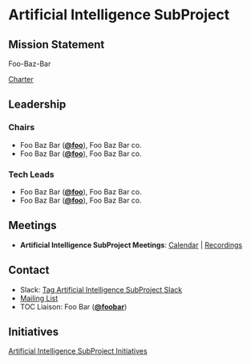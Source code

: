 # Artificial Intelligence SubProject

## Mission Statement
Foo-Baz-Bar

[Charter](./charter.md)

## Leadership
### Chairs
- Foo Baz Bar (**[@foo](https://github.com/foo)**), Foo Baz Bar co.
- Foo Baz Bar (**[@foo](https://github.com/foo)**), Foo Baz Bar co.
### Tech Leads
- Foo Baz Bar (**[@foo](https://github.com/foo)**), Foo Baz Bar co.
- Foo Baz Bar (**[@foo](https://github.com/foo)**), Foo Baz Bar co.

## Meetings
- **Artificial Intelligence SubProject Meetings**: [Calendar](https://zoom-lfx.platform.linuxfoundation.org/meetings/artificial-intelligence-subproject?view=week) | [Recordings](https://www.youtube.com/@CNCFTOCArtificialIntelligenceS)

## Contact
- Slack: [Tag Artificial Intelligence SubProject Slack](https://cloud-native.slack.com/archives/https://cloud-native.slack.com/archives/C08Q78J65A7)
- [Mailing List]()
- TOC Liaison: Foo Bar (**[@foobar](https://github.com/foobar)**)
## Initiatives
[Artificial Intelligence SubProject Initiatives](https://github.com/cncf/toc/labels/toc%2Fartificial-intelligence-subproject-Initiative)